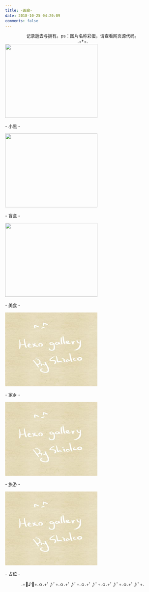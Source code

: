 ```yaml
---
title: -画廊-
date: 2018-10-25 04:20:09
comments: false
---
```

<center>记录逝去与拥有。ps：图片名称彩蛋，请查看网页源代码。</center>
<center>
	.+†+.</center>
<div class="gallery-page">
	<div class="gallery-list">
		<div class="gallery-column">
			<div class="gallery-item">
				<a href="xiaohei"><img src="https://timemachine-blog.oss-cn-beijing.aliyuncs.com/img/0081Kckwly1gke510rrqgj30fs0s1gn1.jpg", width="300", height="240">
				</a>
				<p>- 小黑 -</p>
			</div>
		</div>
		<div class="gallery-column">
			<div class="gallery-item">
				<a href="manghe"><img src="https://timemachine-blog.oss-cn-beijing.aliyuncs.com/img/008i3skNly1gsdej6xhe5j31400u0jse.jpg", width="300", height="240">
				</a>
				<p>- 盲盒 -</p>
			</div>
		</div>
		<div class="gallery-column">
			<div class="gallery-item">
				<a href="food"><img src="https://timemachine-blog.oss-cn-beijing.aliyuncs.com/img/008i3skNly1gsdeehocn0j31400u040y.jpg", width="300", height="240">
				</a>
				<p>- 美食 -</p>
			</div>
		</div>
	</div>
	<div class="gallery-list">
		<div class="gallery-column">
			<div class="gallery-item">
				<a href="xiaohei"><img src="img/sample.jpg", width="300", height="240">
				</a>
				<p>- 家乡 -</p>
			</div>
		</div>
		<div class="gallery-column">
			<div class="gallery-item">
				<a href="manghe"><img src="img/sample.jpg", width="300", height="240">
				</a>
				<p>- 旅游 -</p>
			</div>
		</div>
		<div class="gallery-column">
			<div class="gallery-item">
				<a href="food"><img src="img/sample.jpg", width="300", height="240">
				</a>
				<p>- 占位 -</p>
			</div>
		</div>
	</div>
</div>
<center>.+ﾟ♪ﾟ+.ｏ.+ﾟ♪ﾟ+.ｏ.+ﾟ♪ﾟ+.ｏ.+ﾟ♪ﾟ+.ｏ.+ﾟ♪ﾟ+.ｏ.+ﾟ♪ﾟ+.</center>

